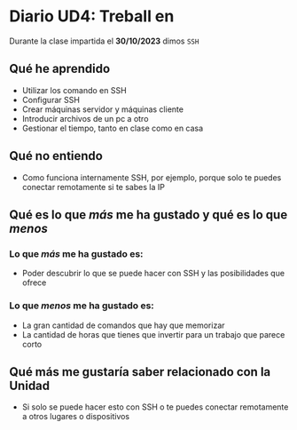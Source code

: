 # Diario UD4: Treball en
Durante la clase impartida el **30/10/2023** dimos `SSH`
## **Qué he aprendido**
- Utilizar los comando en SSH
- Configurar SSH
- Crear máquinas servidor y máquinas cliente
- Introducir archivos de un pc a otro
- Gestionar el tiempo, tanto en clase como en casa

## **Qué no entiendo**
- Como funciona internamente SSH, por ejemplo, porque solo te puedes conectar remotamente si te sabes la IP

## **Qué es lo que _más_ me ha gustado y qué es lo que _menos_**
### **Lo que _más_ me ha gustado es:**
- Poder descubrir lo que se puede hacer con SSH y las posibilidades que ofrece

### **Lo que _menos_ me ha gustado es:**
- La gran cantidad de comandos que hay que memorizar
- La cantidad de horas que tienes que invertir para un trabajo que parece corto

## **Qué más me gustaría saber relacionado con la Unidad**
- Si solo se puede hacer esto con SSH o te puedes conectar remotamente a otros lugares o dispositivos
